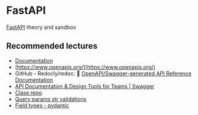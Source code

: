 # FastAPI

[FastAPI](https://fastapi.tiangolo.com/tutorial/first-steps/) theory and sandbox

## Recommended lectures

* [Documentation](https://hackmd.io/rK8aSVH3Qg-ICKuKGOO01w)
* [https://www.openapis.org/](https://www.openapis.org/)
* GitHub - Redocly/redoc: 📘 [OpenAPI/Swagger-generated API Reference Documentation](https://github.com/Redocly/redoc)
* [API Documentation & Design Tools for Teams | Swagger](https://swagger.io/)
* [Clase repo](https://github.com/platzi/curso-fastapi-fundamentos-path-validaciones/blob/request_response_body/main.py)
* [Query params str validations](https://fastapi.tiangolo.com/tutorial/query-params-str-validations/)
* [Field types - pydantic](https://docs.pydantic.dev/usage/types/#pydantic-types)